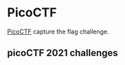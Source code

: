 # PicoCTF

[PicoCTF](https://play.picoctf.org>) capture the flag challenge.

## picoCTF 2021 challenges
